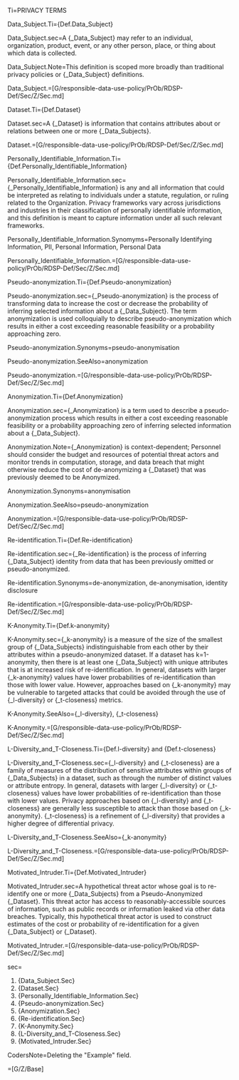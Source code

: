 
Ti=PRIVACY TERMS

Data_Subject.Ti={Def.Data_Subject}

Data_Subject.sec=A {_Data_Subject} may refer to an individual, organization, product, event, or any other person, place, or thing about which data is collected.  

Data_Subject.Note=This definition is scoped more broadly than traditional privacy policies or {_Data_Subject} definitions.

Data_Subject.=[G/responsible-data-use-policy/PrOb/RDSP-Def/Sec/Z/Sec.md]

Dataset.Ti={Def.Dataset}

Dataset.sec=A {_Dataset} is information that contains attributes about or relations between one or more {_Data_Subjects}.

Dataset.=[G/responsible-data-use-policy/PrOb/RDSP-Def/Sec/Z/Sec.md]

Personally_Identifiable_Information.Ti={Def.Personally_Identifiable_Information}

Personally_Identifiable_Information.sec={_Personally_Identifiable_Information} is any and all information that could be interpreted as relating to individuals under a statute, regulation, or ruling related to the Organization.  Privacy frameworks vary across jurisdictions and industries in their classification of personally identifiable information, and this definition is meant to capture information under all such relevant frameworks.

Personally_Identifiable_Information.Synomyms=Personally Identifying Information, PII, Personal Information, Personal Data

Personally_Identifiable_Information.=[G/responsible-data-use-policy/PrOb/RDSP-Def/Sec/Z/Sec.md]

Pseudo-anonymization.Ti={Def.Pseudo-anonymization}

Pseudo-anonymization.sec={_Pseudo-anonymization} is the process of transforming data to increase the cost or decrease the probability of inferring selected information about a {_Data_Subject}.  The term anonymization is used colloquially to describe pseudo-anonymization which results in either a cost exceeding reasonable feasibility or a probability approaching zero.

Pseudo-anonymization.Synonyms=pseudo-anonymisation 

Pseudo-anonymization.SeeAlso=anonymization

Pseudo-anonymization.=[G/responsible-data-use-policy/PrOb/RDSP-Def/Sec/Z/Sec.md]

Anonymization.Ti={Def.Anonymization}

Anonymization.sec={_Anonymization} is a term used to describe a pseudo-anonymization process which results in either a cost exceeding reasonable feasibility or a probability approaching zero of inferring selected information about a {_Data_Subject}.  

Anonymization.Note={_Anonymization} is context-dependent; Personnel should consider the budget and resources of potential threat actors and monitor trends in computation, storage, and data breach that might otherwise reduce the cost of de-anonymizing a {_Dataset} that was previously deemed to be Anonymized.

Anonymization.Synonyms=anonymisation

Anonymization.SeeAlso=pseudo-anonymization

Anonymization.=[G/responsible-data-use-policy/PrOb/RDSP-Def/Sec/Z/Sec.md]

Re-identification.Ti={Def.Re-identification}

Re-identification.sec={_Re-identification} is the process of inferring {_Data_Subject} identity from data that has been previously omitted or pseudo-anonymized.

Re-identification.Synonyms=de-anonymization, de-anonymisation, identity disclosure

Re-identification.=[G/responsible-data-use-policy/PrOb/RDSP-Def/Sec/Z/Sec.md]

K-Anonymity.Ti={Def.k-anonymity}

K-Anonymity.sec={_k-anonymity} is a measure of the size of the smallest group of {_Data_Subjects} indistinguishable from each other by their attributes within a pseudo-anonymized dataset.  If a dataset has k=1-anonymity, then there is at least one {_Data_Subject} with unique attributes that is at increased risk of re-identification.  In general, datasets with larger {_k-anonymity} values have lower probabilities of re-identification than those with lower value.  However, approaches based on {_k-anonymity} may be vulnerable to targeted attacks that could be avoided through the use of {_l-diversity} or {_t-closeness} metrics.

K-Anonymity.SeeAlso={_l-diversity}, {_t-closeness}

K-Anonymity.=[G/responsible-data-use-policy/PrOb/RDSP-Def/Sec/Z/Sec.md]

L-Diversity_and_T-Closeness.Ti={Def.l-diversity} and {Def.t-closeness}

L-Diversity_and_T-Closeness.sec={_l-diversity} and {_t-closeness} are a family of measures of the distribution of sensitive attributes within groups of {_Data_Subjects} in a dataset, such as through the number of distinct values or attribute entropy.  In general, datasets with larger {_l-diversity} or {_t-closeness} values have lower probabilities of re-identification than those with lower values.  Privacy approaches based on {_l-diversity} and {_t-closeness} are generally less susceptible to attack than those based on {_k-anonymity}. {_t-closeness} is a refinement of {_l-diversity} that provides a higher degree of differential privacy.

L-Diversity_and_T-Closeness.SeeAlso={_k-anonymity}

L-Diversity_and_T-Closeness.=[G/responsible-data-use-policy/PrOb/RDSP-Def/Sec/Z/Sec.md]

Motivated_Intruder.Ti={Def.Motivated_Intruder}

Motivated_Intruder.sec=A hypothetical threat actor whose goal is to re-identify one or more {_Data_Subjects} from a Pseudo-Anonymized {_Dataset}.  This threat actor has access to reasonably-accessible sources of information, such as public records or information leaked via other data breaches.  Typically, this hypothetical threat actor is used to construct estimates of the cost or probability of re-identification for a given {_Data_Subject} or {_Dataset}.

Motivated_Intruder.=[G/responsible-data-use-policy/PrOb/RDSP-Def/Sec/Z/Sec.md]


sec=<ol><li>{Data_Subject.Sec}</li><li>{Dataset.Sec}</li><li>{Personally_Identifiable_Information.Sec}</li><li>{Pseudo-anonymization.Sec}</li><li>{Anonymization.Sec}</li><li>{Re-identification.Sec}</li><li>{K-Anonymity.Sec}</li><li>{L-Diversity_and_T-Closeness.Sec}</li><li>{Motivated_Intruder.Sec}</li></ol>

CodersNote=Deleting the "Example" field.

=[G/Z/Base]
